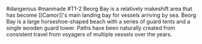 #dangerous #manmade #T1-2
Beorg Bay is a relatively makeshift area that has become [[Camor]]'s main landing bay for vessels arriving by sea. Beorg Bay is a large horseshoe-shaped beach with a series of guard tents and a single wooden guard tower. Paths have been naturally created from consistent travel from voyagers of multiple vessels over the years.